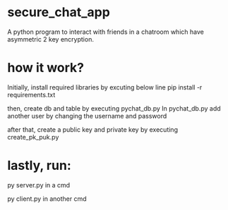 # secure_chat_app
A python program to interact with friends in a chatroom which have asymmetric 2 key encryption.

# how it work?
Initially, install required libraries by excuting below line
pip install -r requirements.txt 

then, create db and table by executing pychat_db.py
In pychat_db.py add another user by changing the username and password

after that, create a public key and private key by executing create_pk_puk.py

# lastly, run:
py server.py in a cmd

py client.py in another cmd
